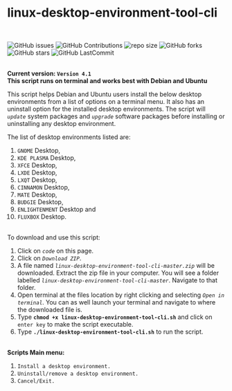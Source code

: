 # linux-desktop-environment-tool-cli

<br>

![GitHub issues](https://img.shields.io/github/issues/LinuxEuphony/linux-desktop-environment-tool-cli?&labelColor=black&color=eb3b5a&label=Issues&logo=issues&logoColor=black&style=for-the-badge)
![GitHub Contributions](https://img.shields.io/github/contributors/LinuxEuphony/linux-desktop-environment-tool-cli?&labelColor=black&color=8854d0&style=for-the-badge)
![repo size](https://img.shields.io/github/repo-size/LinuxEuphony/linux-desktop-environment-tool-cli?label=Repo%20Size&style=for-the-badge&labelColor=black&color=20bf6b)
![GitHub forks](https://img.shields.io/github/forks/LinuxEuphony/linux-desktop-environment-tool-cli?&labelColor=black&color=0fb9b1&style=for-the-badge)
![GitHub stars](https://img.shields.io/github/stars/LinuxEuphony/linux-desktop-environment-tool-cli?&labelColor=black&color=f7b731&style=for-the-badge)
![GitHub LastCommit](https://img.shields.io/github/last-commit/LinuxEuphony/linux-desktop-environment-tool-cli?logo=github&labelColor=black&color=d1d8e0&style=for-the-badge)

\
**Current version: `Version 4.1`**\
**This script runs on terminal and works best with Debian and Ubuntu**

This script helps Debian and Ubuntu users install the below desktop environments from a list of options on a terminal menu. It also has an uninstall option for the installed desktop environments. The script will *`update`* system packages and *`upgrade`* software packages before installing or uninstalling any desktop environment.

The list of desktop environments listed are:
  1.  `GNOME` Desktop,
  2.  `KDE PLASMA` Desktop,
  3.  `XFCE` Desktop,
  4.  `LXDE` Desktop,
  5.  `LXQT` Desktop,
  6.  `CINNAMON` Desktop,
  7.  `MATE` Desktop,
  8.  `BUDGIE` Desktop,
  9.  `ENLIGHTENMENT` Desktop and
  10. `FLUXBOX` Desktop.


\
To download and use this script:
  1. Click on *`code`* on this page.
  2. Click on *`Download ZIP`*.
  3. A file named *`linux-desktop-environment-tool-cli-master.zip`* will be downloaded. Extract the zip file in your computer. You will see a folder labelled *`linux-desktop-environment-tool-cli-master`*. Navigate to that folder.
  4. Open terminal at the files location by right clicking and selecting *`Open in terminal`*. You can as well launch your terminal and navigate to where the downloaded file is.
  5. Type **`chmod +x linux-desktop-environment-tool-cli.sh`** and click on `enter key` to make the script executable.
  6. Type **`./linux-desktop-environment-tool-cli.sh`** to run the script.


\
**Scripts Main menu:**
  1. `Install a desktop environment.`
  2. `Uninstall/remove a desktop environment.`
  3. `Cancel/Exit.`
